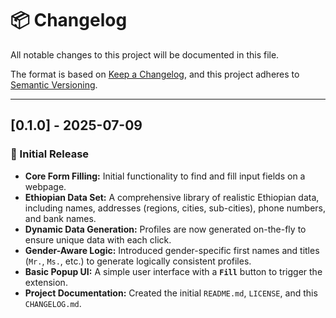 # 📦 Changelog

All notable changes to this project will be documented in this file.  

The format is based on [Keep a Changelog](https://keepachangelog.com/en/1.0.0/),
and this project adheres to [Semantic Versioning](https://semver.org/spec/v2.0.0.html).

---

##  [0.1.0] - 2025-07-09
### 🧱 Initial Release

-   **Core Form Filling:** Initial functionality to find and fill input fields on a webpage.
-   **Ethiopian Data Set:** A comprehensive library of realistic Ethiopian data, including names, addresses (regions, cities, sub-cities), phone numbers, and bank names.
-   **Dynamic Data Generation:** Profiles are now generated on-the-fly to ensure unique data with each click.
-   **Gender-Aware Logic:** Introduced gender-specific first names and titles (`Mr.`, `Ms.`, etc.) to generate logically consistent profiles.
-   **Basic Popup UI:** A simple user interface with a **`Fill`** button to trigger the extension.
-   **Project Documentation:** Created the initial `README.md`, `LICENSE`, and this `CHANGELOG.md`.
